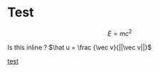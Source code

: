 # Test

```math
E = mc^2
```
Is this inline ? $`\hat u = \frac {\vec v}{||\vec v||}`$

[test](./test.md)